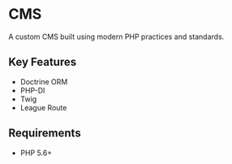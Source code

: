 # CMS 

A custom CMS built using modern PHP practices and standards. 


## Key Features

* Doctrine ORM
* PHP-DI
* Twig
* League Route

## Requirements

* PHP 5.6+
